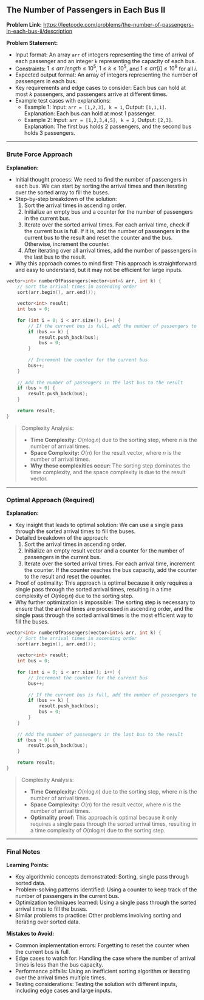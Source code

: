 ## The Number of Passengers in Each Bus II
**Problem Link:** https://leetcode.com/problems/the-number-of-passengers-in-each-bus-ii/description

**Problem Statement:**
- Input format: An array `arr` of integers representing the time of arrival of each passenger and an integer `k` representing the capacity of each bus.
- Constraints: $1 \leq arr.length \leq 10^5$, $1 \leq k \leq 10^5$, and $1 \leq arr[i] \leq 10^9$ for all $i$.
- Expected output format: An array of integers representing the number of passengers in each bus.
- Key requirements and edge cases to consider: Each bus can hold at most $k$ passengers, and passengers arrive at different times.
- Example test cases with explanations:
  - Example 1: Input: `arr = [1,2,3], k = 1`, Output: `[1,1,1]`. Explanation: Each bus can hold at most 1 passenger.
  - Example 2: Input: `arr = [1,2,3,4,5], k = 2`, Output: `[2,3]`. Explanation: The first bus holds 2 passengers, and the second bus holds 3 passengers.

---

### Brute Force Approach

**Explanation:**
- Initial thought process: We need to find the number of passengers in each bus. We can start by sorting the arrival times and then iterating over the sorted array to fill the buses.
- Step-by-step breakdown of the solution:
  1. Sort the arrival times in ascending order.
  2. Initialize an empty bus and a counter for the number of passengers in the current bus.
  3. Iterate over the sorted arrival times. For each arrival time, check if the current bus is full. If it is, add the number of passengers in the current bus to the result and reset the counter and the bus. Otherwise, increment the counter.
  4. After iterating over all arrival times, add the number of passengers in the last bus to the result.
- Why this approach comes to mind first: This approach is straightforward and easy to understand, but it may not be efficient for large inputs.

```cpp
vector<int> numberOfPassengers(vector<int>& arr, int k) {
    // Sort the arrival times in ascending order
    sort(arr.begin(), arr.end());
    
    vector<int> result;
    int bus = 0;
    
    for (int i = 0; i < arr.size(); i++) {
        // If the current bus is full, add the number of passengers to the result and reset the bus
        if (bus == k) {
            result.push_back(bus);
            bus = 0;
        }
        
        // Increment the counter for the current bus
        bus++;
    }
    
    // Add the number of passengers in the last bus to the result
    if (bus > 0) {
        result.push_back(bus);
    }
    
    return result;
}
```

> Complexity Analysis:
> - **Time Complexity:** $O(n \log n)$ due to the sorting step, where $n$ is the number of arrival times.
> - **Space Complexity:** $O(n)$ for the result vector, where $n$ is the number of arrival times.
> - **Why these complexities occur:** The sorting step dominates the time complexity, and the space complexity is due to the result vector.

---

### Optimal Approach (Required)

**Explanation:**
- Key insight that leads to optimal solution: We can use a single pass through the sorted arrival times to fill the buses.
- Detailed breakdown of the approach:
  1. Sort the arrival times in ascending order.
  2. Initialize an empty result vector and a counter for the number of passengers in the current bus.
  3. Iterate over the sorted arrival times. For each arrival time, increment the counter. If the counter reaches the bus capacity, add the counter to the result and reset the counter.
- Proof of optimality: This approach is optimal because it only requires a single pass through the sorted arrival times, resulting in a time complexity of $O(n \log n)$ due to the sorting step.
- Why further optimization is impossible: The sorting step is necessary to ensure that the arrival times are processed in ascending order, and the single pass through the sorted arrival times is the most efficient way to fill the buses.

```cpp
vector<int> numberOfPassengers(vector<int>& arr, int k) {
    // Sort the arrival times in ascending order
    sort(arr.begin(), arr.end());
    
    vector<int> result;
    int bus = 0;
    
    for (int i = 0; i < arr.size(); i++) {
        // Increment the counter for the current bus
        bus++;
        
        // If the current bus is full, add the number of passengers to the result and reset the bus
        if (bus == k) {
            result.push_back(bus);
            bus = 0;
        }
    }
    
    // Add the number of passengers in the last bus to the result
    if (bus > 0) {
        result.push_back(bus);
    }
    
    return result;
}
```

> Complexity Analysis:
> - **Time Complexity:** $O(n \log n)$ due to the sorting step, where $n$ is the number of arrival times.
> - **Space Complexity:** $O(n)$ for the result vector, where $n$ is the number of arrival times.
> - **Optimality proof:** This approach is optimal because it only requires a single pass through the sorted arrival times, resulting in a time complexity of $O(n \log n)$ due to the sorting step.

---

### Final Notes

**Learning Points:**
- Key algorithmic concepts demonstrated: Sorting, single pass through sorted data.
- Problem-solving patterns identified: Using a counter to keep track of the number of passengers in the current bus.
- Optimization techniques learned: Using a single pass through the sorted arrival times to fill the buses.
- Similar problems to practice: Other problems involving sorting and iterating over sorted data.

**Mistakes to Avoid:**
- Common implementation errors: Forgetting to reset the counter when the current bus is full.
- Edge cases to watch for: Handling the case where the number of arrival times is less than the bus capacity.
- Performance pitfalls: Using an inefficient sorting algorithm or iterating over the arrival times multiple times.
- Testing considerations: Testing the solution with different inputs, including edge cases and large inputs.
